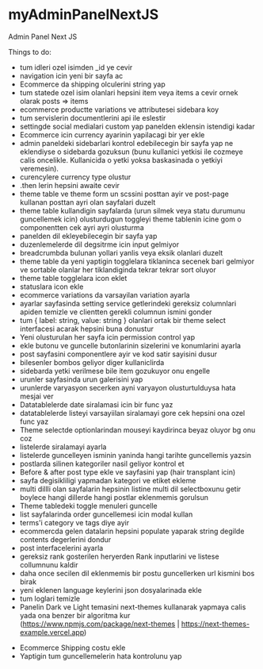 # myAdminPanelNextJS
Admin Panel Next JS

Things to do:
+ tum idleri ozel isimden _id ye cevir
+ navigation icin yeni bir sayfa ac
+ Ecommerce da shipping olculerini string yap
+ tum statede ozel isim olanlari hepsini item veya items a cevir ornek olarak posts => items
+ ecommerce productte variations ve attributesei sidebara koy
+ tum servislerin documentlerini api ile eslestir
+ settingde social medialari custom yap panelden eklensin istendigi kadar
+ Ecommerce icin currency ayarinin yapilacagi bir yer ekle
+ admin paneldeki sidebarlari kontrol edebilecegin bir sayfa yap ne eklendiyse o sidebarda gozuksun (bunu kullanici yetkisi ile cozmeye calis oncelikle. Kullanicida o yetki yoksa baskasinada o yetkiyi veremesin).
+ curencylere currency type olustur
+ .then lerin hepsini awaite cevir
+ theme table ve theme form un scssini posttan ayir ve post-page kullanan posttan ayri olan sayfalari duzelt
+ theme table kullandigin sayfalarda (urun silmek veya statu durumunu guncellemek icin) olusturdugun toggleyi theme tablenin icine gom o componentten cek ayri ayri olusturma
+ panelden dil ekleyebilecegin bir sayfa yap
+ duzenlemelerde dil degsitrme icin input gelmiyor
+ breadcrumbda bulunan yollari yanlis veya eksik olanlari duzelt
+ theme table da yeni yaptigin togglelara tiklaninca secenek bari gelmiyor ve sortable olanlar her tiklandiginda tekrar tekrar sort oluyor
+ theme table togglelara icon eklet
+ statuslara icon ekle
+ ecommerce variations da varsayilan variation ayarla
+ ayarlar sayfasinda setting service getlerindeki gereksiz columnlari apiden temizle ve clientten gerekli columnun ismini gonder
+ tum { label: string, value: string } olanlari ortak bir theme select interfacesi acarak hepsini buna donustur
+ Yeni olusturulan her sayfa icin permission control yap
+ ekle butonu ve guncelle butonlarinin sizelerini ve konumlarini ayarla
+ post sayfasini componentlere ayir ve kod satir sayisini dusur
+ bilesenler bombos geliyor diger kullaniclirda
+ sidebarda yetki verilmese bile item gozukuyor onu engelle
+ urunler sayfasinda urun galerisini yap
+ urunlerde varyasyon secerken ayni varyayon olusturtulduysa hata mesjai ver
+ Datatablelerde date siralamasi icin bir func yaz
+ datatablelerde listeyi varsayiilan siralamayi gore cek hepsini ona ozel func yaz
+ Theme selectde optionlarindan mouseyi kaydirinca beyaz oluyor bg onu coz
+ listelerde siralamayi ayarla
+ listelerde guncelleyen isminin yaninda hangi tarihte guncellemis yazsin
+ postlarda silinen kategoriler nasil geliyor kontrol et
+ Before & after post type ekle ve sayfasini yap (hair transplant icin)
+ sayfa degisikliligi yapmadan kategori ve etiket ekleme
+ multi dillli olan sayfalarin hepsinin listine multi dil selectboxunu getir boylece hangi dillerde hangi postlar eklenmemis gorulsun
+ Theme tabledeki toggle menuleri guncelle
+ list sayfalarinda order guncellemesi icin  modal kullan
+ terms'i category ve tags diye ayir
+ ecommercda gelen datalarin hepsini populate yaparak string degilde contents degerlerini dondur
+ post interfacelerini ayarla
+ gereksiz rank gosterilen heryerden Rank inputlarini ve listese collumnunu kaldir
+ daha once secilen dil eklenmemis bir postu guncellerken url kismini bos birak
+ yeni eklenen language keylerini json dosyalarinada ekle
+ tum loglari temizle
+ Panelin Dark ve Light temasini next-themes kullanarak yapmaya calis yada ona benzer bir algoritma kur (https://www.npmjs.com/package/next-themes | https://next-themes-example.vercel.app)
- Ecommerce Shipping costu ekle
- Yaptigin tum guncellemelerin hata kontrolunu yap
